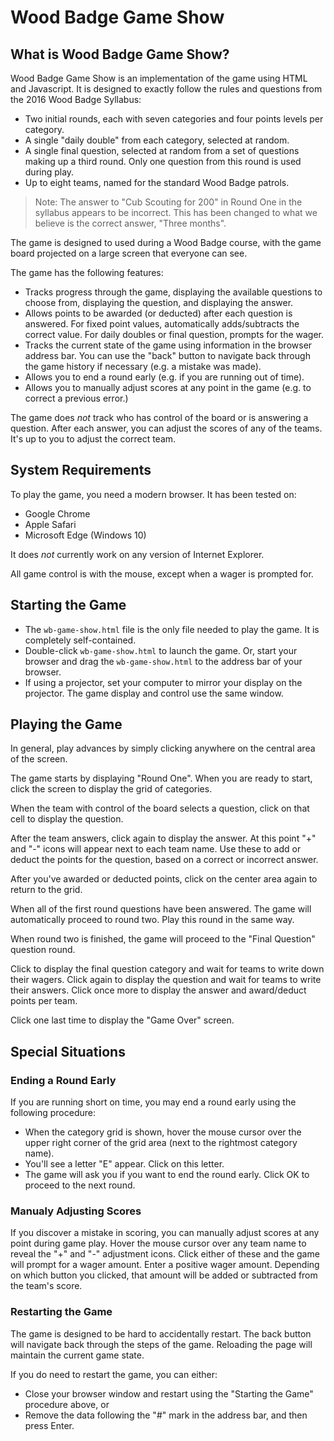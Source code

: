 # Wood Badge Game Show

## What is Wood Badge Game Show?

Wood Badge Game Show is an implementation of the game using HTML and
Javascript. It is designed to exactly follow the rules and questions
from the 2016 Wood Badge Syllabus:

* Two initial rounds, each with seven categories and four points levels
  per category.
* A single "daily double" from each category, selected at random.
* A single final question, selected at random from a set of questions
  making up a third round. Only one question from this round is used
  during play.
* Up to eight teams, named for the standard Wood Badge patrols.

> Note: The answer to "Cub Scouting for 200" in Round One in the
> syllabus appears to be incorrect. This has been changed to what we
> believe is the correct answer, "Three months".

The game is designed to used during a Wood Badge course, with the game
board projected on a large screen that everyone can see.

The game has the following features:

* Tracks progress through the game, displaying the available questions
  to choose from, displaying the question, and displaying the answer.
* Allows points to be awarded (or deducted) after each question is
  answered. For fixed point values, automatically adds/subtracts the
  correct value. For daily doubles or final question, prompts for the
  wager.
* Tracks the current state of the game using information in the browser
  address bar. You can use the "back" button to navigate back through
  the game history if necessary (e.g. a mistake was made).
* Allows you to end a round early (e.g. if you are running out of time).
* Allows you to manually adjust scores at any point in the game (e.g. to
  correct a previous error.)

The game does *not* track who has control of the board or is answering a
question. After each answer, you can adjust the scores of any of the
teams. It's up to you to adjust the correct team.

## System Requirements

To play the game, you need a modern browser. It has been tested on:

* Google Chrome
* Apple Safari
* Microsoft Edge (Windows 10)

It does *not* currently work on any version of Internet Explorer.

All game control is with the mouse, except when a wager is prompted for.

## Starting the Game

* The `wb-game-show.html` file is the only file needed to play the game. It is
  completely self-contained.
* Double-click `wb-game-show.html` to launch the game. Or, start your browser
  and drag the `wb-game-show.html` to the address bar of your browser.
* If using a projector, set your computer to mirror your display on the
  projector. The game display and control use the same window.

## Playing the Game

In general, play advances by simply clicking anywhere on the central
area of the screen.

The game starts by displaying "Round One". When you are ready to start,
click the screen to display the grid of categories.

When the team with control of the board selects a question, click on
that cell to display the question.

After the team answers, click again to display the answer. At this point
"+" and "-" icons will appear next to each team name. Use these to add
or deduct the points for the question, based on a correct or incorrect
answer.

After you've awarded or deducted points, click on the center area again
to return to the grid.

When all of the first round questions have been answered. The game will
automatically proceed to round two. Play this round in the same way.

When round two is finished, the game will proceed to the "Final
Question" question round.

Click to display the final question category and wait for teams to write
down their wagers. Click again to display the question and wait for
teams to write their answers. Click once more to display the answer and
award/deduct points per team.

Click one last time to display the "Game Over" screen.

## Special Situations

### Ending a Round Early

If you are running short on time, you may end a round early using the
following procedure:

* When the category grid is shown, hover the mouse cursor over the
  upper right corner of the grid area (next to the rightmost category
  name).
* You'll see a letter "E" appear. Click on this letter.
* The game will ask you if you want to end the round early. Click OK to
  proceed to the next round.

### Manualy Adjusting Scores

If you discover a mistake in scoring, you can manually adjust scores at
any point during game play. Hover the mouse cursor over any team name to
reveal the "+" and "-" adjustment icons. Click either of these and the
game will prompt for a wager amount. Enter a positive wager amount.
Depending on which button you clicked, that amount will be added or
subtracted from the team's score.

### Restarting the Game

The game is designed to be hard to accidentally restart. The back button
will navigate back through the steps of the game. Reloading the page
will maintain the current game state.

If you do need to restart the game, you can either:

* Close your browser window and restart using the "Starting the Game"
  procedure above, or
* Remove the data following the "#" mark in the address bar, and then
  press Enter.
